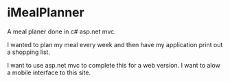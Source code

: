 # iMealPlanner 

A meal planer done in c# asp.net mvc.  

I wanted to plan my meal every week and then have my application print out a shopping list.  

I want to use asp.net mvc to complete this for a web version.  I want to  alow a mobile interface to this site. 
